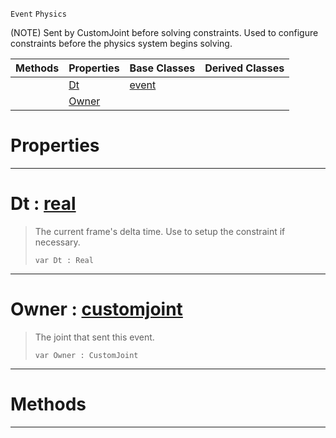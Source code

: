 `Event` `Physics`



(NOTE) Sent by CustomJoint before solving constraints. Used to configure constraints before the physics system begins solving.

|Methods|Properties|Base Classes|Derived Classes|
|---|---|---|---|
| |[ Dt](https://plasmaengine.github.io/PlasmaDocs/Plasma1/C++/code_reference/class_reference/customjointevent.md#dt-plasma-engine-documenta)|[event](https://plasmaengine.github.io/PlasmaDocs/Plasma1/C++/code_reference/class_reference/event.md)| |
| |[ Owner](https://plasmaengine.github.io/PlasmaDocs/Plasma1/C++/code_reference/class_reference/customjointevent.md#owner-plasma-engine-docume)| | |


 #  Properties


---  
 #  Dt : [real](https://plasmaengine.github.io/PlasmaDocs/Plasma1/C++/code_reference/lightning_base_types/real.md)

> The current frame's delta time. Use to setup the constraint if necessary.
> ``` lang=cpp, name=Lightning
> var Dt : Real


---  
 #  Owner : [customjoint](https://plasmaengine.github.io/PlasmaDocs/Plasma1/C++/code_reference/class_reference/customjoint.md)

> The joint that sent this event.
> ``` lang=cpp, name=Lightning
> var Owner : CustomJoint


---  
 #  Methods


---  
 

 